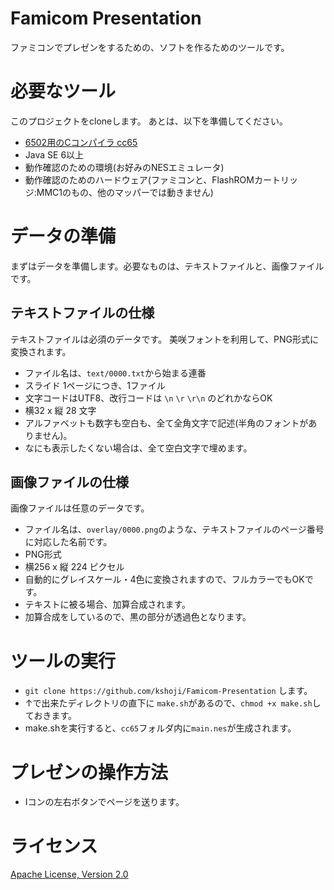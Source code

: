Famicom Presentation
====================

ファミコンでプレゼンをするための、ソフトを作るためのツールです。

必要なツール
==========

このプロジェクトをcloneします。
あとは、以下を準備してください。

- [6502用のCコンパイラ cc65](http://www.cc65.org)
- Java SE 6以上
- 動作確認のための環境(お好みのNESエミュレータ)
- 動作確認のためのハードウェア(ファミコンと、FlashROMカートリッジ:MMC1のもの、他のマッパーでは動きません)

データの準備
===========

まずはデータを準備します。必要なものは、テキストファイルと、画像ファイルです。

テキストファイルの仕様
-------------------

テキストファイルは必須のデータです。
美咲フォントを利用して、PNG形式に変換されます。

- ファイル名は、`text/0000.txt`から始まる連番
- スライド 1ページにつき、1ファイル
- 文字コードはUTF8、改行コードは `\n` `\r` `\r\n` のどれかならOK
- 横32 x 縦 28 文字
- アルファベットも数字も空白も、全て全角文字で記述(半角のフォントがありません)。
- なにも表示したくない場合は、全て空白文字で埋めます。

画像ファイルの仕様
----------------

画像ファイルは任意のデータです。

- ファイル名は、`overlay/0000.png`のような、テキストファイルのページ番号 に対応した名前です。
- PNG形式
- 横256 x 縦 224 ピクセル
- 自動的にグレイスケール・4色に変換されますので、フルカラーでもOKです。
- テキストに被る場合、加算合成されます。
- 加算合成をしているので、黒の部分が透過色となります。

ツールの実行
==========

- `git clone https://github.com/kshoji/Famicom-Presentation` します。
- ↑で出来たディレクトリの直下に `make.sh`があるので、`chmod +x make.sh`しておきます。
- make.shを実行すると、`cc65`フォルダ内に`main.nes`が生成されます。

プレゼンの操作方法
================

- Iコンの左右ボタンでページを送ります。

ライセンス
=========

[Apache License, Version 2.0](http://www.apache.org/licenses/LICENSE-2.0)

